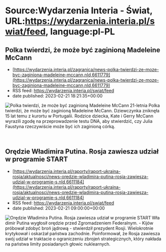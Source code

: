 # Source:Wydarzenia Interia - Świat, URL:https://wydarzenia.interia.pl/swiat/feed, language:pl-PL

## Polka twierdzi, że może być zaginioną Madeleine McCann
 - [https://wydarzenia.interia.pl/zagranica/news-polka-twierdzi-ze-moze-byc-zaginiona-madeleine-mccann,nId,6611779](https://wydarzenia.interia.pl/zagranica/news-polka-twierdzi-ze-moze-byc-zaginiona-madeleine-mccann,nId,6611779)
 - RSS feed: https://wydarzenia.interia.pl/swiat/feed
 - date published: 2023-02-21 18:21:35+00:00

<p><a href="https://wydarzenia.interia.pl/zagranica/news-polka-twierdzi-ze-moze-byc-zaginiona-madeleine-mccann,nId,6611779"><img align="left" alt="Polka twierdzi, że może być zaginioną Madeleine McCann" src="https://i.iplsc.com/polka-twierdzi-ze-moze-byc-zaginiona-madeleine-mccann/000GSKGSW5YE6NT4-C321.jpg" /></a>21-letnia Polka twierdzi, że może być zaginioną Madeleine McCann. Dziewczynka zniknęła 15 lat temu z kurortu w Portugalii. Rodzice dziecka, Kate i Gerry McCann wyrazili zgodę na przeprowadzenie testu DNA, aby stwierdzić, czy Julia Faustyna rzeczywiście może być ich zaginioną córką. </p><br clear="all" />

## Orędzie Władimira Putina. Rosja zawiesza udział w programie START
 - [https://wydarzenia.interia.pl/raporty/raport-ukraina-rosja/aktualnosci/news-oredzie-wladimira-putina-rosja-zawiesza-udzial-w-programie-s,nId,6611184](https://wydarzenia.interia.pl/raporty/raport-ukraina-rosja/aktualnosci/news-oredzie-wladimira-putina-rosja-zawiesza-udzial-w-programie-s,nId,6611184)
 - RSS feed: https://wydarzenia.interia.pl/swiat/feed
 - date published: 2023-02-21 09:00:00+00:00

<p><a href="https://wydarzenia.interia.pl/raporty/raport-ukraina-rosja/aktualnosci/news-oredzie-wladimira-putina-rosja-zawiesza-udzial-w-programie-s,nId,6611184"><img align="left" alt="Orędzie Władimira Putina. Rosja zawiesza udział w programie START" src="https://i.iplsc.com/oredzie-wladimira-putina-rosja-zawiesza-udzial-w-programie-s/000GSHFRMJUMM8BX-C321.jpg" /></a>Władimir Putina wygłosił orędzie przed Zgromadzeniem Federalnym. - Kijów próbował zdobyć broń jądrową - stwierdził prezydent Rosji. Wielokrotnie krytykował i oskarżał państwa zachodnie. Poinformował, że Rosja zawiesza swój udział w traktacie o ograniczeniu zbrojeń strategicznych, który nakłada na państwa limity posiadanych głowic nuklearnych.</p><br clear="all" />

